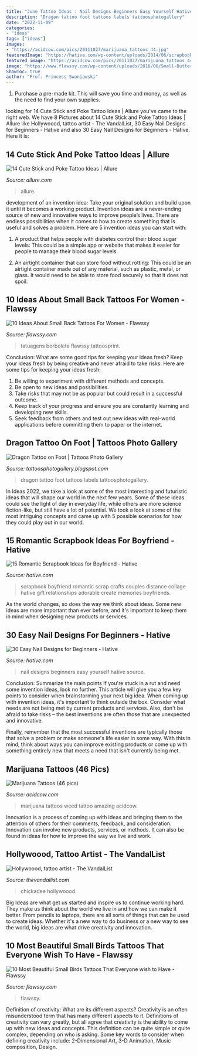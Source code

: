 ```yaml
---
title: "June Tattoo Ideas : Nail Designs Beginners Easy Yourself Hative Source"
description: "Dragon tattoo foot tattoos labels tattoosphotogallery"
date: "2022-11-09"
categories:
- "ideas"
tags: ["ideas"]
images:
- "https://acidcow.com/pics/20111027/marijuana_tattoos_44.jpg"
featuredImage: "https://hative.com/wp-content/uploads/2014/06/scrapbook-ideas-for-boyfriend-collage.jpg"
featured_image: "https://acidcow.com/pics/20111027/marijuana_tattoos_44.jpg"
image: "https://www.flawssy.com/wp-content/uploads/2016/06/Small-Butterfly-Tattoos-for-Women-3.jpg"
ShowToc: true
author: "Prof. Princess Swaniawski"
---
```



1. Purchase a pre-made kit. This will save you time and money, as well as the need to find your own supplies.

	

		
looking for 14 Cute Stick and Poke Tattoo Ideas | Allure you've came to the right web. We have 8 Pictures about 14 Cute Stick and Poke Tattoo Ideas | Allure like Hollywoood, tattoo artist - The VandalList, 30 Easy Nail Designs for Beginners - Hative and also 30 Easy Nail Designs for Beginners - Hative. Here it is:
		
    
## 14 Cute Stick And Poke Tattoo Ideas | Allure

<img loading=lazy src="https://media.allure.com/photos/593d9e5b3e3e491c1f6f7f2f/3:4/w_767/18947732_320690745026798_4024038693089050624_n.jpg" onerror="this.onerror=null;this.src='https://tse4.mm.bing.net/th?id=OIP.13CizjE7poYHvFq-h_xp_AHaJ4&amp;pid=15.1';" alt="14 Cute Stick and Poke Tattoo Ideas | Allure">

_Source: allure.com_

>allure. 

	

development of an invention idea: Take your original solution and build upon it until it becomes a working product.
Invention ideas are a never-ending source of new and innovative ways to improve people’s lives. There are endless possibilities when it comes to how to create something that is useful and solves a problem. Here are 5 invention ideas you can start with:
1) A product that helps people with diabetes control their blood sugar levels: This could be a simple app or website that makes it easier for people to manage their blood sugar levels.

2) An airtight container that can store food without rotting: This could be an airtight container made out of any material, such as plastic, metal, or glass. It would need to be able to store food securely so that it does not spoil.

    
## 10 Ideas About Small Back Tattoos For Women - Flawssy

<img loading=lazy src="https://www.flawssy.com/wp-content/uploads/2016/06/Small-Butterfly-Tattoos-for-Women-3.jpg" onerror="this.onerror=null;this.src='https://tse3.mm.bing.net/th?id=OIP.9ii_Z6jamskNf4s7pVuJggHaLI&amp;pid=15.1';" alt="10 Ideas About Small Back Tattoos For Women - Flawssy">

_Source: flawssy.com_

>tatuagens borboleta flawssy tattoosprint. 

	

Conclusion: What are some good tips for keeping your ideas fresh?
Keep your ideas fresh by being creative and never afraid to take risks. Here are some tips for keeping your ideas fresh:
1. Be willing to experiment with different methods and concepts.
2. Be open to new ideas and possibilities.
3. Take risks that may not be as popular but could result in a successful outcome. 
4. Keep track of your progress and ensure you are constantly learning and developing new skills. 
5. Seek feedback from others and test out new ideas with real-world applications before committing them to paper or the internet.

    
## Dragon Tattoo On Foot | Tattoos Photo Gallery

<img loading=lazy src="https://2.bp.blogspot.com/-LGd8k4gAQLs/T8zyMSDpCHI/AAAAAAAAAGw/sHu2ZhAqXN4/s1600/Dragon+Tattoo+on+Foot-15+tattoosphotogallery.blogspot.com.jpg" onerror="this.onerror=null;this.src='https://tse3.mm.bing.net/th?id=OIP.3YGzGAlwgJkzeW2UqdV9FwHaJ4&amp;pid=15.1';" alt="Dragon Tattoo on Foot | Tattoos Photo Gallery">

_Source: tattoosphotogallery.blogspot.com_

>dragon tattoo foot tattoos labels tattoosphotogallery. 

	

In Ideas 2022, we take a look at some of the most interesting and futuristic ideas that will shape our world in the next few years. Some of these ideas could see the light of day in everyday life, while others are more science fiction-like, but still have a lot of potential. We took a look at some of the most intriguing concepts and came up with 5 possible scenarios for how they could play out in our world.

    
## 15 Romantic Scrapbook Ideas For Boyfriend - Hative

<img loading=lazy src="https://hative.com/wp-content/uploads/2014/06/scrapbook-ideas-for-boyfriend-collage.jpg" onerror="this.onerror=null;this.src='https://tse3.mm.bing.net/th?id=OIP.mKc-Cm9WZETFeALVRJYnhQHaGL&amp;pid=15.1';" alt="15 Romantic Scrapbook Ideas for Boyfriend - Hative">

_Source: hative.com_

>scrapbook boyfriend romantic scrap crafts couples distance collage hative gift relationships adorable create memories boyfriends. 

	

As the world changes, so does the way we think about ideas. Some new ideas are more important than ever before, and it's important to keep them in mind when designing new products or services.

    
## 30 Easy Nail Designs For Beginners - Hative

<img loading=lazy src="https://hative.com/wp-content/uploads/2014/11/easy-nail-designs/15-easy-nail-designs-for-beginners.jpg" onerror="this.onerror=null;this.src='https://tse1.mm.bing.net/th?id=OIP._J77519sm_agWHNC0quYgAHaJ4&amp;pid=15.1';" alt="30 Easy Nail Designs for Beginners - Hative">

_Source: hative.com_

>nail designs beginners easy yourself hative source. 

	

Conclusion: Summarize the main points
If you're stuck in a rut and need some invention ideas, look no further. This article will give you a few key points to consider when brainstorming your next big idea.
When coming up with invention ideas, it's important to think outside the box. Consider what needs are not being met by current products and services. Also, don't be afraid to take risks – the best inventions are often those that are unexpected and innovative.

Finally, remember that the most successful inventions are typically those that solve a problem or make someone's life easier in some way. With this in mind, think about ways you can improve existing products or come up with something entirely new that meets a need that isn't currently being met.

    
## Marijuana Tattoos (46 Pics)

<img loading=lazy src="https://acidcow.com/pics/20111027/marijuana_tattoos_44.jpg" onerror="this.onerror=null;this.src='https://tse4.mm.bing.net/th?id=OIP.OPLpRNe0HFzDFf3Wr9RYsQHaKb&amp;pid=15.1';" alt="Marijuana Tattoos (46 pics)">

_Source: acidcow.com_

>marijuana tattoos weed tattoo amazing acidcow. 

	

Innovation is a process of coming up with ideas and bringing them to the attention of others for their comments, feedback, and consideration. Innovation can involve new products, services, or methods. It can also be found in ideas for how to improve the way we live and work.

    
## Hollywoood, Tattoo Artist - The VandalList

<img loading=lazy src="https://thevandallist.com/wp-content/uploads/2015/06/Hollywoood-tattoo-artist-the-vandallist-9.jpg" onerror="this.onerror=null;this.src='https://tse2.mm.bing.net/th?id=OIP.lzzqAuBkHlsgBbRO-2IJoAHaHa&amp;pid=15.1';" alt="Hollywoood, tattoo artist - The VandalList">

_Source: thevandallist.com_

>chickadee hollywoood. 

	

Big Ideas are what get us started and inspire us to continue working hard. They make us think about the world we live in and how we can make it better. From pencils to laptops, there are all sorts of things that can be used to create ideas. Whether it's a new way to do business or a new way to see the world, big ideas are what drive creativity and innovation.

    
## 10 Most Beautiful Small Birds Tattoos That Everyone Wish To Have - Flawssy

<img loading=lazy src="https://www.flawssy.com/wp-content/uploads/2016/06/Dove-Bird-Tattoos-for-Women.jpg" onerror="this.onerror=null;this.src='https://tse3.mm.bing.net/th?id=OIP.ecf1oNHqwCPsYhWSaW5zHgHaLD&amp;pid=15.1';" alt="10 Most Beautiful Small Birds Tattoos That Everyone wish to Have - Flawssy">

_Source: flawssy.com_

>flawssy. 

	

Definition of creativity: What are its different aspects?
Creativity is an often misunderstood term that has many different aspects to it. Definitions of creativity can vary greatly, but all agree that creativity is the ability to come up with new ideas and concepts. This definition can be quite simple or quite complex, depending on who is asking. Some key words to consider when defining creativity include: 2-Dimensional Art, 3-D Animation, Music composition, Design.

